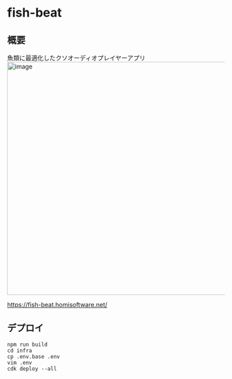 # fish-beat

## 概要

魚類に最適化したクソオーディオプレイヤーアプリ
<img width="539" alt="image" src="https://github.com/ritogk/fish-beat/assets/72111956/eec62daf-bf12-4145-8c85-44591d75f308">

https://fish-beat.homisoftware.net/

## デプロイ

```
npm run build
cd infra
cp .env.base .env
vim .env
cdk deploy --all
```
